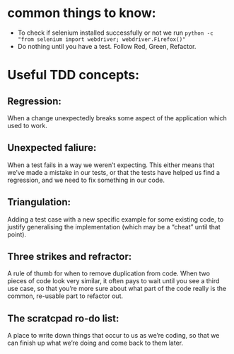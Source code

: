 # common things to know:
* To check if selenium installed successfully or not we run ```python -c "from selenium import webdriver; webdriver.Firefox()"```
* Do nothing until you have a test. Follow Red, Green, Refactor.

# Useful TDD concepts:
## Regression:
When a change unexpectedly breaks some aspect of the application which used to work.

## Unexpected faliure:
When a test fails in a way we weren’t expecting.
This either means that we’ve made a mistake in our tests,
or that the tests have helped us find a regression,
and we need to fix something in our code.

## Triangulation:
Adding a test case with a new specific example for some existing code,
to justify generalising the implementation
(which may be a “cheat” until that point).

## Three strikes and refractor:
A rule of thumb for when to remove duplication from code.
When two pieces of code look very similar,
it often pays to wait until you see a third use case,
so that you’re more sure about what part of the code really is the common,
re-usable part to refactor out.

## The scratcpad ro-do list:
A place to write down things that occur to us as we’re coding,
so that we can finish up what we’re doing and come back to them later.


